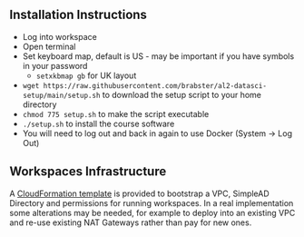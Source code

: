 ## Installation Instructions

- Log into workspace
- Open terminal
- Set keyboard map, default is US - may be important if you have symbols in your password
    - `setxkbmap gb` for UK layout
- `wget https://raw.githubusercontent.com/brabster/al2-datasci-setup/main/setup.sh` to download the setup script to your home directory
- `chmod 775 setup.sh` to make the script executable
- `./setup.sh` to install the course software
- You will need to log out and back in again to use Docker (System -> Log Out)

## Workspaces Infrastructure

A [CloudFormation template](infrastructure_example/workspaces.yml) is provided to bootstrap a VPC, SimpleAD Directory and permissions for running workspaces.
In a real implementation some alterations may be needed, for example to deploy into an existing VPC and re-use existing NAT Gateways rather than pay for new ones.
